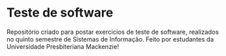 <h1>Teste de software</h1>
Repositório criado para postar exercicios de teste de software, realizados no quinto semestre de Sistemas de Informação.
Feito por estudantes da Universidade Presbiteriana Mackenzie!
